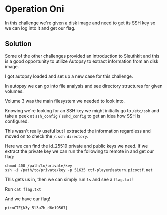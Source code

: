 # Operation Oni

In this challenge we're given a disk image and need to get its SSH key so we can log into it and get our flag.

## Solution

Some of the other challenges provided an introduction to Sleuthkit and this is a good opportunity to utilize Autopsy to extract information from an disk image.

I got autopsy loaded and set up a new case for this challenge.

In autopsy we can go into file analysis and see directory structures for given volumes.

Volume 3 was the main filesystem we needed to look into.

Knowing we're looking for an SSH key we might initially go to `/etc/ssh` and take a peek at `ssh_config` / `sshd_config` to get an idea how SSH is configured.

This wasn't really useful but I extracted the information regardless and moved on to check the `/.ssh directory`.

Here we can find the id_25519 private and public keys we need. If we extract the private key we can run the following to remote in and get our flag:

```
chmod 400 /path/to/private/key 
ssh -i /path/to/private/key -p 51635 ctf-player@saturn.picoctf.net
```

This gets us in, then we can simply run ```ls``` and see a `flag.txt`!

Run ```cat flag.txt```

And we have our flag!

```
picoCTF{k3y_5l3u7h_d6e19567}
```
